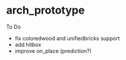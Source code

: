# arch_prototype
 
To Do
- fix coloredwood and unifiedbricks support
- add hitbox
- improve on_place (prediction?)
